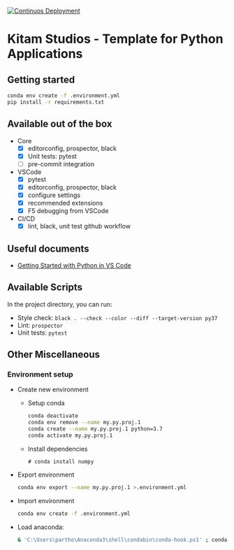 [![Continuos Deployment](https://github.com/kitamstudios/python-starter/workflows/Continuos%20Deployment/badge.svg)](https://github.com/kitamstudios/python-starter/actions?query=workflow%3A%22Continuous+Integration%22)

# Kitam Studios - Template for Python Applications

## Getting started

```sh
conda env create -f .environment.yml
pip install -r requirements.txt
```

## Available out of the box

- Core
  - [x] editorconfig, prospector, black
  - [x] Unit tests: pytest
  - [ ] pre-commit integration
- VSCode
  - [x] pytest
  - [x] editorconfig, prospector, black
  - [x] configure settings
  - [x] recommended extensions
  - [x] F5 debugging from VSCode
- CI/CD
  - [x] lint, black, unit test github workflow

## Useful documents

- [Getting Started with Python in VS Code](https://code.visualstudio.com/docs/python/)

## Available Scripts

In the project directory, you can run:

- Style check: ```black . --check --color --diff --target-version py37```
- Lint: ```prospector```
- Unit tests: ```pytest```

## Other Miscellaneous

### Environment setup

- Create new environment
  - Setup conda
    ```sh
    conda deactivate
    conda env remove --name my.py.proj.1
    conda create --name my.py.proj.1 python=3.7
    conda activate my.py.proj.1
    ```
  - Install dependencies
    ```
    # conda install numpy
    ```
- Export environment
  ```sh
  conda env export --name my.py.proj.1 >.environment.yml
  ```

- Import environment
  ```sh
  conda env create -f .environment.yml
  ```

- Load anaconda:
  ```sh
  & 'C:\Users\partho\Anaconda3\shell\condabin\conda-hook.ps1' ; conda activate 'C:\Users\partho\Anaconda3' ; cd d:\src\c
  ```

